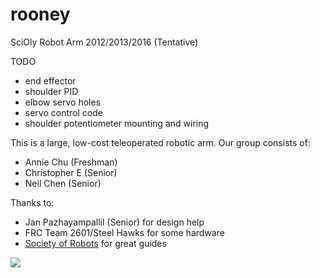 # rooney
SciOly Robot Arm 2012/2013/2016 (Tentative)

TODO
- end effector
- shoulder PID
- elbow servo holes
- servo control code
- shoulder potentiometer mounting and wiring

This is a large, low-cost teleoperated robotic arm. Our group consists of:

- Annie Chu (Freshman)
- Christopher E (Senior)
- Neil Chen (Senior)

Thanks to:

- Jan Pazhayampallil (Senior) for design help
- FRC Team 2601/Steel Hawks for some hardware
- [Society of Robots](http://www.societyofrobots.com/) for great guides

![](http://i.gyazo.com/04f37c1863391bedf5889a74ed2707da.jpg)
